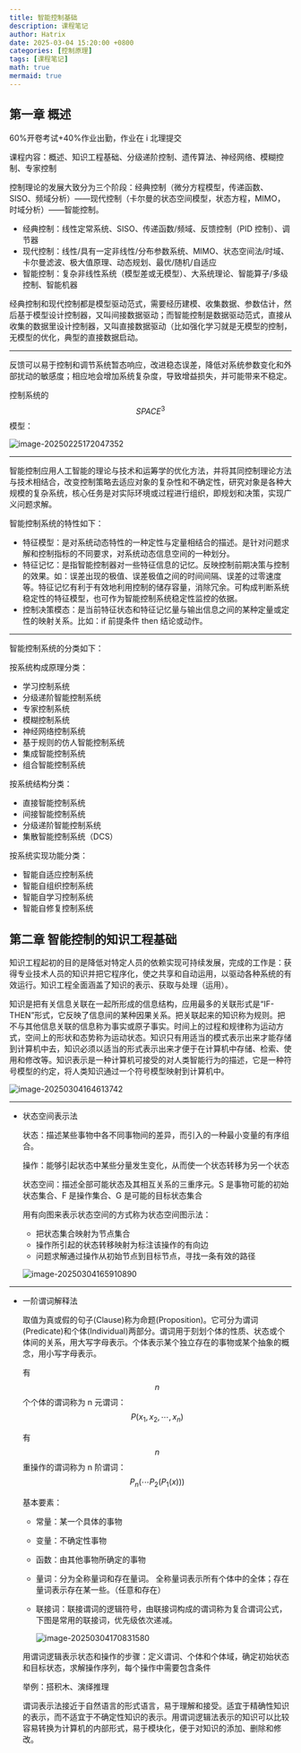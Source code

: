 ```yaml
---
title: 智能控制基础
description: 课程笔记
author: Hatrix
date: 2025-03-04 15:20:00 +0800
categories: [控制原理]
tags: [课程笔记]
math: true
mermaid: true
---
```


## 第一章 概述

60%开卷考试+40%作业出勤，作业在 i 北理提交

课程内容：概述、知识工程基础、分级递阶控制、遗传算法、神经网络、模糊控制、专家控制

控制理论的发展大致分为三个阶段：经典控制（微分方程模型，传递函数、SISO、频域分析）——现代控制（卡尔曼的状态空间模型，状态方程，MIMO，时域分析）——智能控制。

- 经典控制：线性定常系统、SISO、传递函数/频域、反馈控制（PID 控制）、调节器
- 现代控制：线性/具有一定非线性/分布参数系统、MIMO、状态空间法/时域、卡尔曼滤波、极大值原理、动态规划、最优/随机/自适应
- 智能控制：复杂非线性系统（模型差或无模型）、大系统理论、智能算子/多级控制、智能机器

经典控制和现代控制都是模型驱动范式，需要经历建模、收集数据、参数估计，然后基于模型设计控制器，又叫间接数据驱动；而智能控制是数据驱动范式，直接从收集的数据里设计控制器，又叫直接数据驱动（比如强化学习就是无模型的控制，无模型的优化，典型的直接数据启动。

---

反馈可以易于控制和调节系统暂态响应，改进稳态误差，降低对系统参数变化和外部扰动的敏感度；相应地会增加系统复杂度，导致增益损失，并可能带来不稳定。

控制系统的$$SPACE^3$$模型：

![image-20250225172047352](../assets/post-pics/image-20250225172047352.png)

---

智能控制应用人工智能的理论与技术和运筹学的优化方法，并将其同控制理论方法与技术相结合，改变控制策略去适应对象的复杂性和不确定性，研究对象是各种大规模的复杂系统，核心任务是对实际环境或过程进行组织，即规划和决策，实现广义问题求解。

智能控制系统的特性如下：

- 特征模型：是对系统动态特性的一种定性与定量相结合的描述。是针对问题求解和控制指标的不同要求，对系统动态信息空间的一种划分。
- 特征记忆：是指智能控制器对一些特征信息的记忆。反映控制前期决策与控制的效果。如：误差出现的极值、误差极值之间的时间间隔、误差的过零速度等。特征记忆有利于有效地利用控制的储存容量，消除冗余。可构成判断系统稳定性的特征模型，也可作为智能控制系统稳定性监控的依据。
- 控制决策模态：是当前特征状态和特征记忆量与输出信息之间的某种定量或定性的映射关系。比如：if 前提条件 then 结论或动作。

---

智能控制系统的分类如下：

按系统构成原理分类：

- 学习控制系统
- 分级递阶智能控制系统
- 专家控制系统
- 模糊控制系统
- 神经网络控制系统
- 基于规则的仿人智能控制系统
- 集成智能控制系统
- 组合智能控制系统

按系统结构分类：

- 直接智能控制系统
- 间接智能控制系统
- 分级递阶智能控制系统
- 集散智能控制系统（DCS）

按系统实现功能分类：

- 智能自适应控制系统
- 智能自组织控制系统
- 智能自学习控制系统
- 智能自修复控制系统

## 第二章 智能控制的知识工程基础

知识工程起初的目的是降低对特定人员的依赖实现可持续发展，完成的工作是：获得专业技术人员的知识并把它程序化，使之共享和自动运用，以驱动各种系统的有效运行。知识工程全面涵盖了知识的表示、获取与处理（运用）。

知识是把有关信息关联在一起所形成的信息结构，应用最多的关联形式是“IF-THEN”形式，它反映了信息间的某种因果关系。把关联起来的知识称为规则。把不与其他信息关联的信息称为事实或原子事实。时间上的过程和规律称为运动方式，空间上的形状和态势称为运动状态。知识只有用适当的模式表示出来才能存储到计算机中去，知识必须以适当的形式表示出来才便于在计算机中存储、检索、使用和修改等。知识表示是一种计算机可接受的对人类智能行为的描述，它是一种符号模型的约定，将人类知识通过一个符号模型映射到计算机中。

![image-20250304164613742](../assets/post-pics/image-20250304164613742.png)

---

- 状态空间表示法

  状态：描述某些事物中各不同事物间的差异，而引入的一种最小变量的有序组合。

  操作：能够引起状态中某些分量发生变化，从而使一个状态转移为另一个状态

  状态空间：描述全部可能状态及其相互关系的三重序元。S 是事物可能的初始状态集合、F 是操作集合、G 是可能的目标状态集合

  用有向图来表示状态空间的方式称为状态空间图示法：

  - 把状态集合映射为节点集合
  - 操作所引起的状态转移映射为标注该操作的有向边
  - 问题求解通过操作从初始节点到目标节点，寻找一条有效的路径

  ![image-20250304165910890](../assets/post-pics/image-20250304165910890.png)

---

- 一阶谓词解释法

  取值为真或假的句子(Clause)称为命题(Proposition)。它可分为谓词(Predicate)和个体(Individual)两部分。谓词用于刻划个体的性质、状态或个体间的关系，用大写字母表示。个体表示某个独立存在的事物或某个抽象的概念，用小写字母表示。

  有$$n$$个个体的谓词称为 n 元谓词：$$P(x_1,x_2,\cdots,x_n)$$

  有$$n$$重操作的谓词称为 n 阶谓词：$$P_n(\cdots P_2(P_1(x)))$$

  基本要素：

  - 常量：某一个具体的事物

  - 变量：不确定性事物

  - 函数：由其他事物所确定的事物

  - 量词：分为全称量词和存在量词。 全称量词表示所有个体中的全体；存在量词表示存在某一些。（任意和存在）

  - 联接词：联接谓词的逻辑符号，由联接词构成的谓词称为复合谓词公式，下图是常用的联接词，优先级依次递减。

    ![image-20250304170831580](../assets/post-pics/image-20250304170831580.png)

  用谓词逻辑表示状态和操作的步骤：定义谓词、个体和个体域，确定初始状态和目标状态，求解操作序列，每个操作中需要包含条件

  举例：搭积木、演绎推理

  谓词表示法接近于自然语言的形式语言，易于理解和接受。适宜于精确性知识的表示，而不适宜于不确定性知识的表示。用谓词逻辑法表示的知识可以比较容易转换为计算机的内部形式，易于模块化，便于对知识的添加、删除和修改。
